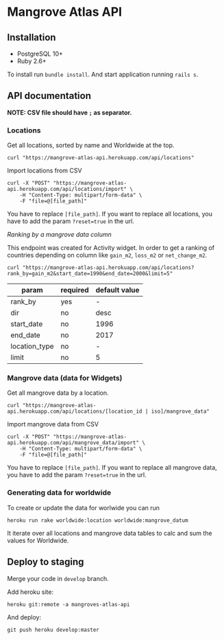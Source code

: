 # Mangrove Atlas API

## Installation

* PostgreSQL 10+
* Ruby 2.6+

To install run `bundle install`. And start application running `rails s`.

## API documentation

**NOTE: CSV file should have `;` as separator.**


### Locations

Get all locations, sorted by name and Worldwide at the top.

```
curl "https://mangrove-atlas-api.herokuapp.com/api/locations"
```

Import locations from CSV

```
curl -X "POST" "https://mangrove-atlas-api.herokuapp.com/api/locations/import" \
    -H "Content-Type: multipart/form-data" \
    -F "file=@[file_path]"
```

You have to replace `[file_path]`.
If you want to replace all locations, you have to add the param `?reset=true` in the url.

*Ranking by a mangrove data column*

This endpoint was created for Activity widget. In order to get a ranking of countries depending on column like `gain_m2`, `loss_m2` or `net_change_m2`.

```
curl "https://mangrove-atlas-api.herokuapp.com/api/locations?rank_by=gain_m2&start_date=1990&end_date=2000&limit=5"
```

| param | required | default value
|---|---|---|
| rank_by | yes | - |
| dir | no | desc |
| start_date | no | 1996 |
| end_date | no | 2017 |
| location_type | no | - |
| limit | no | 5 |



### Mangrove data (data for Widgets)

Get all mangrove data by a location.

```
curl "https://mangrove-atlas-api.herokuapp.com/api/locations/[location_id | iso]/mangrove_data"
```

Import mangrove data from CSV

```
curl -X "POST" "https://mangrove-atlas-api.herokuapp.com/api/mangrove_data/import" \
    -H "Content-Type: multipart/form-data" \
    -F "file=@[file_path]"
```

You have to replace `[file_path]`.
If you want to replace all mangrove data, you have to add the param `?reset=true` in the url.


### Generating data for worldwide

To create or update the data for worlwide you can run

```
heroku run rake worldwide:location worldwide:mangrove_datum
```

It iterate over all locations and mangrove data tables to calc and sum the values for Worldwide.


## Deploy to staging

Merge your code in `develop` branch.

Add heroku site:

```
heroku git:remote -a mangroves-atlas-api
```

And deploy:

```
git push heroku develop:master
```
